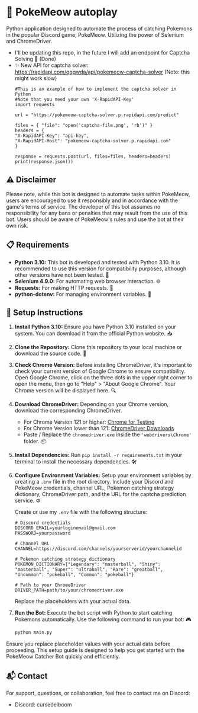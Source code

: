 # 🤖 PokeMeow autoplay

Python application designed to automate the process of catching Pokemons in the popular Discord game, PokeMeow. Utilizing the power of Selenium and ChromeDriver.
- I'll be updating this repo, in the future I will add an endpoint for Captcha Solving 🧩 (Done)
- ✨ New API for captcha solver: https://rapidapi.com/qqqwda/api/pokemeow-captcha-solver (Note: this might work slow)
  ```plaintext
  #This is an example of how to implement the captcha solver in Python
  #Note that you need your own 'X-RapidAPI-Key'
  import requests
      
  url = "https://pokemeow-captcha-solver.p.rapidapi.com/predict"
      
  files = { "file": "open('captcha-file.png', 'rb')" }
  headers = {
  "X-RapidAPI-Key": "api-key",
  "X-RapidAPI-Host": "pokemeow-captcha-solver.p.rapidapi.com"
  }
      
  response = requests.post(url, files=files, headers=headers)
  print(response.json())
    ```

## ⚠️ Disclaimer
Please note, while this bot is designed to automate tasks within PokeMeow, users are encouraged to use it responsibly and in accordance with the game's terms of service. The developer of this bot assumes no responsibility for any bans or penalties that may result from the use of this bot. Users should be aware of PokeMeow's rules and use the bot at their own risk.

## 📋 Requirements
- **Python 3.10:** This bot is developed and tested with Python 3.10. It is recommended to use this version for compatibility purposes, although other versions have not been tested. 🐍
- **Selenium 4.9.0:** For automating web browser interaction. 🌐
- **Requests:** For making HTTP requests. 📡
- **python-dotenv:** For managing environment variables. 🔑

## 🚀 Setup Instructions

1. **Install Python 3.10:** Ensure you have Python 3.10 installed on your system. You can download it from the official Python website. 📥
2. **Clone the Repository:** Clone this repository to your local machine or download the source code. 📂
3. **Check Chrome Version:** Before installing ChromeDriver, it's important to check your current version of Google Chrome to ensure compatibility. Open Google Chrome, click on the three dots in the upper right corner to open the menu, then go to "Help" > "About Google Chrome". Your Chrome version will be displayed here. 🔍
4. **Download ChromeDriver:** Depending on your Chrome version, download the corresponding ChromeDriver.
   - For Chrome Version 121 or higher: [Chrome for Testing](https://googlechromelabs.github.io/chrome-for-testing/)
   - For Chrome Version lower than 121: [ChromeDriver Downloads](https://chromedriver.chromium.org/downloads)
   - Paste / Replace the `chromedriver.exe` inside the `'webdrivers\Chrome'` folder. 📦
5. **Install Dependencies:** Run `pip install -r requirements.txt` in your terminal to install the necessary dependencies. 🛠️
6. **Configure Environment Variables:** Setup your environment variables by creating a `.env` file in the root directory. Include your Discord and PokeMeow credentials, channel URL, Pokemon catching strategy dictionary, ChromeDriver path, and the URL for the captcha prediction service. ⚙️

    Create or use my `.env` file with the following structure:

    ```plaintext
    # Discord credentials
    DISCORD_EMAIL=yourloginemail@gmail.com
    PASSWORD=yourpassword

    # Channel URL
    CHANNEL=https://discord.com/channels/yourserverid/yourchannelid

    # Pokemon catching strategy dictionary
    POKEMON_DICTIONARY={"Legendary": "masterball", "Shiny": "masterball", "Super": "ultraball", "Rare": "greatball", "Uncommon": "pokeball", "Common": "pokeball"}

    # Path to your ChromeDriver
    DRIVER_PATH=path/to/your/chromedriver.exe
    ```

    Replace the placeholders with your actual data.

7. **Run the Bot:** Execute the bot script with Python to start catching Pokemons automatically. Use the following command to run your bot: 🎮

    ```bash
    python main.py
    ```

Ensure you replace placeholder values with your actual data before proceeding. This setup guide is designed to help you get started with the PokeMeow Catcher Bot quickly and efficiently.

## 📬 Contact

For support, questions, or collaboration, feel free to contact me on Discord:

- Discord: cursedelboom
